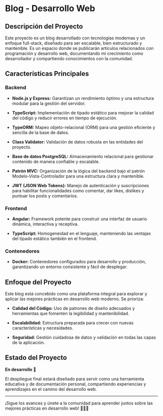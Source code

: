
# Blog - Desarrollo Web

## Descripción del Proyecto

Este proyecto es un blog desarrollado con tecnologías modernas y un enfoque full-stack, diseñado para ser escalable, bien estructurado y mantenible. Es un espacio donde se publicarán artículos relacionados con programación y desarrollo web, documentando mi crecimiento como desarrollador y compartiendo conocimientos con la comunidad.

## Características Principales

### Backend

- **Node.js y Express:** Garantizan un rendimiento óptimo y una estructura modular para la gestión del servidor.
    
- **TypeScript:** Implementación de tipado estático para mejorar la calidad del código y reducir errores en tiempo de ejecución.
    
- **TypeORM:** Mapeo objeto-relacional (ORM) para una gestión eficiente y sencilla de la base de datos.
    
- **Class Validator:** Validación de datos robusta en las entidades del proyecto.
    
- **Base de datos PostgreSQL:** Almacenamiento relacional para gestionar contenido de manera confiable y escalable.
    
- **Patrón MVC:** Organización de la lógica del backend bajo el patrón Modelo-Vista-Controlador para una estructura clara y mantenible.
    
- **JWT (JSON Web Tokens):** Manejo de autenticación y suscripciones para habilitar funcionalidades como comentar, dar likes, dislikes y puntuar los posts y comentarios.
    

### Frontend

- **Angular:** Framework potente para construir una interfaz de usuario dinámica, interactiva y receptiva.
    
- **TypeScript:** Homogeneidad en el lenguaje, manteniendo las ventajas del tipado estático también en el frontend.
    

### Contenedores

- **Docker:** Contenedores configurados para desarrollo y producción, garantizando un entorno consistente y fácil de desplegar.
    

## Enfoque del Proyecto

Este blog está concebido como una plataforma integral para explorar y aplicar las mejores prácticas en desarrollo web moderno. Se prioriza:

- **Calidad del Código:** Uso de patrones de diseño adecuados y herramientas que fomenten la legibilidad y mantenibilidad.
    
- **Escalabilidad:** Estructura preparada para crecer con nuevas características y necesidades.
    
- **Seguridad:** Gestión cuidadosa de datos y validación en todas las capas de la aplicación.
    

## Estado del Proyecto

**En desarrollo 🚀**

El despliegue final estará diseñado para servir como una herramienta educativa y de documentación personal, compartiendo experiencias y aprendizajes en el camino del desarrollo web.

---

¡Sigue los avances y únete a la comunidad para aprender juntos sobre las mejores prácticas en desarrollo web! 🎉😊😊
